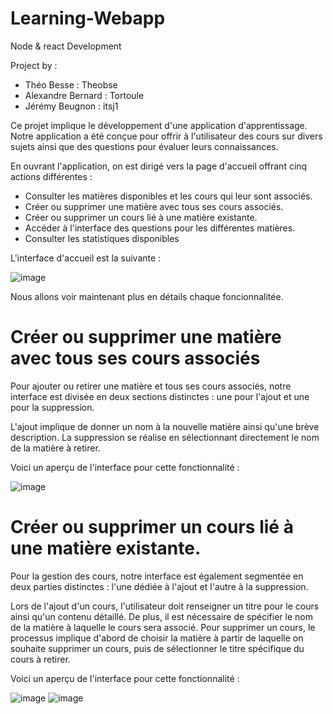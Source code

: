 # Learning-Webapp

Node & react Development 

Project by :
  - Théo Besse : Theobse
  - Alexandre Bernard : Tortoule
  - Jérémy Beugnon : itsj1


Ce projet implique le développement d'une application d'apprentissage. Notre application a été conçue pour offrir à l'utilisateur des cours sur divers sujets ainsi que des questions pour évaluer leurs connaissances.

En ouvrant l'application, on est dirigé vers la page d'accueil offrant cinq actions différentes :
  - Consulter les matières disponibles et les cours qui leur sont associés.
  - Créer ou supprimer une matière avec tous ses cours associés.
  - Créer ou supprimer un cours lié à une matière existante.
  - Accéder à l'interface des questions pour les différentes matières.
  - Consulter les statistiques disponibles

L'interface d'accueil est la suivante : 

![image](https://github.com/Theobse/Learning-Webapp/assets/149503355/016be02a-9964-4091-910f-7371de2df3d5)


Nous allons voir maintenant plus en détails chaque foncionnalitée.

# Créer ou supprimer une matière avec tous ses cours associés
Pour ajouter ou retirer une matière et tous ses cours associés, notre interface est divisée en deux sections distinctes : une pour l'ajout et une pour la suppression.

L'ajout implique de donner un nom à la nouvelle matière ainsi qu'une brève description.
La suppression se réalise en sélectionnant directement le nom de la matière à retirer.

Voici un aperçu de l'interface pour cette fonctionnalité :

![image](https://github.com/Theobse/Learning-Webapp/assets/149503355/2e0c3be0-106e-410b-870e-d000d324b798)

# Créer ou supprimer un cours lié à une matière existante.

Pour la gestion des cours, notre interface est également segmentée en deux parties distinctes : l'une dédiée à l'ajout et l'autre à la suppression.

Lors de l'ajout d'un cours, l'utilisateur doit renseigner un titre pour le cours ainsi qu'un contenu détaillé. De plus, il est nécessaire de spécifier le nom de la matière à laquelle le cours sera associé.
Pour supprimer un cours, le processus implique d'abord de choisir la matière à partir de laquelle on souhaite supprimer un cours, puis de sélectionner le titre spécifique du cours à retirer.

Voici un aperçu de l'interface pour cette fonctionnalité :

![image](https://github.com/Theobse/Learning-Webapp/assets/149503355/762eb05a-2048-497e-a7fc-43c5ec4b0d22)
![image](https://github.com/Theobse/Learning-Webapp/assets/149503355/914c0d07-a201-42cf-97e7-2bff29b2b46e)












